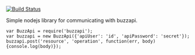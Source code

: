 [![Build Status](https://travis-ci.org/stuartf/buzzapi-node.svg?branch=master)](https://travis-ci.org/stuartf/buzzapi-node)

Simple nodejs library for communicating with buzzapi.

    var BuzzApi = require('buzzapi');
    var buzzapi = new BuzzApi({'apiUser': 'id', 'apiPassword': 'secret'});
    buzzapi.post('resource', 'operation', function(err, body){console.log(body)});
